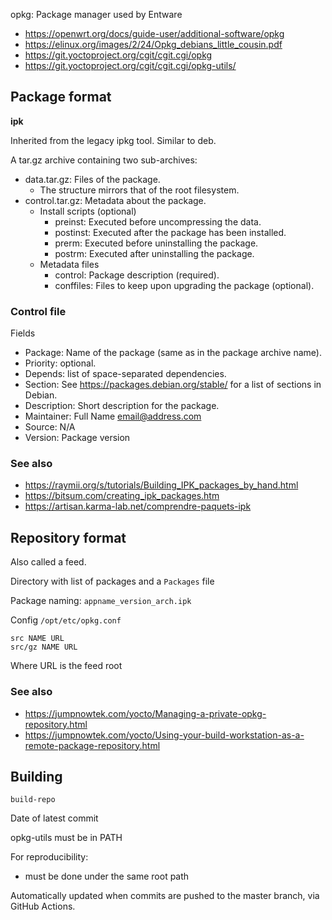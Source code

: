 
opkg: Package manager used by Entware

* https://openwrt.org/docs/guide-user/additional-software/opkg
* https://elinux.org/images/2/24/Opkg_debians_little_cousin.pdf
* https://git.yoctoproject.org/cgit/cgit.cgi/opkg
* https://git.yoctoproject.org/cgit/cgit.cgi/opkg-utils/

## Package format

**ipk**

Inherited from the legacy ipkg tool. Similar to deb.

A tar.gz archive containing two sub-archives:

* data.tar.gz: Files of the package.
    - The structure mirrors that of the root filesystem.
* control.tar.gz: Metadata about the package.
    - Install scripts (optional)
        - preinst: Executed before uncompressing the data.
        - postinst: Executed after the package has been installed.
        - prerm: Executed before uninstalling the package.
        - postrm: Executed after uninstalling the package.
    - Metadata files
        - control: Package description (required).
        - conffiles: Files to keep upon upgrading the package (optional).

### Control file

Fields

* Package: Name of the package (same as in the package archive name).
* Priority: optional.
* Depends: list of space-separated dependencies.
* Section: See <https://packages.debian.org/stable/> for a list of sections in Debian.
* Description: Short description for the package.
* Maintainer: Full Name <email@address.com>
* Source: N/A
* Version: Package version

### See also

* <https://raymii.org/s/tutorials/Building_IPK_packages_by_hand.html>
* <https://bitsum.com/creating_ipk_packages.htm>
* <https://artisan.karma-lab.net/comprendre-paquets-ipk>

## Repository format

Also called a feed.

Directory with list of packages and a `Packages` file

Package naming: `appname_version_arch.ipk`

Config `/opt/etc/opkg.conf`

```
src NAME URL
src/gz NAME URL
```

Where URL is the feed root

### See also

* <https://jumpnowtek.com/yocto/Managing-a-private-opkg-repository.html>
* <https://jumpnowtek.com/yocto/Using-your-build-workstation-as-a-remote-package-repository.html>

## Building

`build-repo`

Date of latest commit

opkg-utils must be in PATH

For reproducibility:

- must be done under the same root path

Automatically updated when commits are pushed to the master branch, via GitHub Actions.
